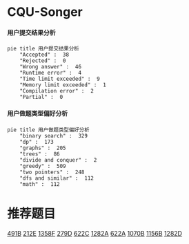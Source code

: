# CQU-Songer

<!-- tabs:start -->



#### **用户提交结果分析**

```mermaid
pie title 用户提交结果分析
    "Accepted" :  38
    "Rejected" :  0
    "Wrong answer" :  46
    "Runtime error" :  4
    "Time limit exceeded" :  9
    "Memory limit exceeded" :  1
    "Compilation error" :  2
    "Partial" :  0
```

#### **用户做题类型偏好分析**

```mermaid
pie title 用户做题类型偏好分析
    "binary search" :  329
    "dp" :  173
    "graphs" :  205
    "trees" :  86
    "divide and conquer" :  2
    "greedy" :  509
    "two pointers" :  248
    "dfs and similar" :  112
    "math" :  112
```



<!-- tabs:end -->
# 推荐题目
[491B](https://codeforces.com/contest/491/problem/B)
[212E](https://codeforces.com/contest/212/problem/E)
[1358F](https://codeforces.com/contest/1358/problem/F)
[279D](https://codeforces.com/contest/279/problem/D)
[622C](https://codeforces.com/contest/622/problem/C)
[1282A](https://codeforces.com/contest/1282/problem/A)
[622A](https://codeforces.com/contest/622/problem/A)
[1070B](https://codeforces.com/contest/1070/problem/B)
[1156B](https://codeforces.com/contest/1156/problem/B)
[1282D](https://codeforces.com/contest/1282/problem/D)
